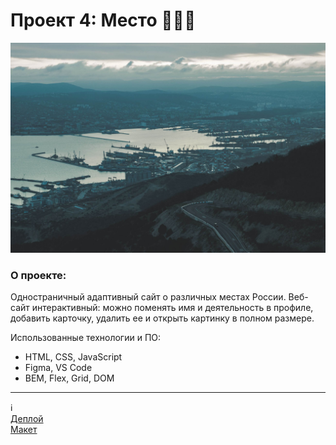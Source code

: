 # Проект 4: Место :evergreen_tree::evergreen_tree::evergreen_tree:
![картинка](./images/novorossiysk.jpg)
### О проекте:
Одностраничный адаптивный сайт о различных местах России. Веб-сайт интерактивный: можно поменять имя и деятельность в профиле, добавить карточку, удалить ее и открыть картинку в полном размере.

Использованные технологии и ПО:
* HTML, CSS, JavaScript
* Figma, VS Code
* BEM, Flex, Grid, DOM
------
:information_source:\
[Деплой](https://azmorigan.github.io/mesto/)\
[Макет](https://www.figma.com/file/UBc0t42LpJBOtdVS4RZLzj/JavaScript.-Sprint-4-(Copy)?node-id=0%3A1)
